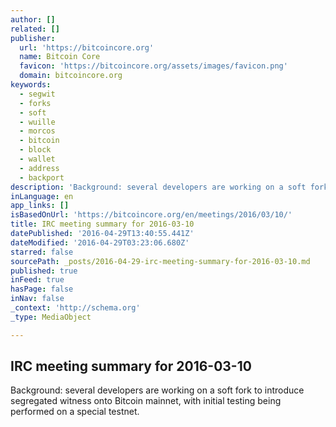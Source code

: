 ```yaml
---
author: []
related: []
publisher:
  url: 'https://bitcoincore.org'
  name: Bitcoin Core
  favicon: 'https://bitcoincore.org/assets/images/favicon.png'
  domain: bitcoincore.org
keywords:
  - segwit
  - forks
  - soft
  - wuille
  - morcos
  - bitcoin
  - block
  - wallet
  - address
  - backport
description: 'Background: several developers are working on a soft fork to introduce segregated witness onto Bitcoin mainnet, with initial testing being performed on a special testnet.'
inLanguage: en
app_links: []
isBasedOnUrl: 'https://bitcoincore.org/en/meetings/2016/03/10/'
title: IRC meeting summary for 2016-03-10
datePublished: '2016-04-29T13:40:55.441Z'
dateModified: '2016-04-29T03:23:06.680Z'
starred: false
sourcePath: _posts/2016-04-29-irc-meeting-summary-for-2016-03-10.md
published: true
inFeed: true
hasPage: false
inNav: false
_context: 'http://schema.org'
_type: MediaObject

---
```

<article style=""><h1>IRC meeting summary for 2016-03-10</h1><p>Background: several developers are working on a soft fork to introduce segregated witness onto Bitcoin mainnet, with initial testing being performed on a special testnet.</p></article>